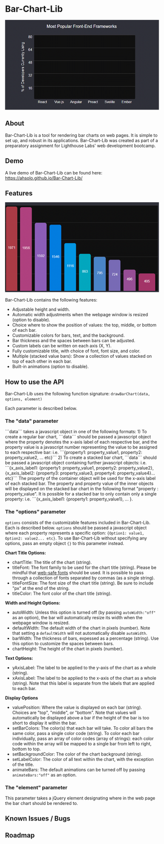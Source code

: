 # Bar-Chart-Lib

![Bar-Chart-Lib in Action](demo/preview.gif)

<h2> About </h2>

Bar-Chart-Lib is a tool for rendering bar charts on web pages. It is simple to set up, and robust in its applications. Bar-Chart-Lib was created as part of a preparatory assignment for Lighthouse Labs' web development bootcamp.

<h2> Demo </h2>

A live demo of Bar-Chart-Lib can be found here: https://ahsolo.github.io/Bar-Chart-Lib/

<h2> Features </h2>

![Automatic Width Adjustments](demo/auto-width.gif)

Bar-Chart-Lib contains the following features:
- Adjustable height and width.
- Automatic width adjustments when the webpage window is resized (option to disable).
- Choice where to show the position of values: the top, middle, or bottom of each bar.
- Customizable colors for bars, text, and the background.
- Bar thickness and the spaces between bars can be adjusted.
- Custom labels can be written on each axis (X, Y).
- Fully customizable title, with choice of font, font size, and color.
- Multiple (stacked value bars): Show a collection of values stacked on top of each other in each bar.
- Built-in animations (option to disable).

<h2> How to use the API </h2>

Bar-Chart-Lib uses the following function signature: 
``` drawBarChart(data, options, element) ```

Each parameter is described below.

<h3> The "data" parameter </h3>
```data``` takes a javascript object in one of the following formats:
1) To create a regular bar chart, ```data``` should be passed a javascript object where the property denotes the x-axis label of each respective bar, and the property value is a javascript number representing the value to be assigned to each respective bar: i.e. ```{property1: property_value1, property2: property_value2, ... etc}```
2) To create a stacked bar chart, ```data``` should be passed a javascript object containing further javascript objects: i.e. ```{x_axis_label1: {property1: property_value1,  property2: property_value2}, {x_axis_label2: {property3: property_value3,  property4: property_value4}... etc}``` The property of the container object will be used for the x-axis label of each stacked bar. The property and property value of the inner objects will be displayed on the stacked bar chart in the following format "property : property_value". It is possible for a stacked bar to only contain only a single property: i.e. ```{x_axis_label1: {property1: property_value1}, ... }.

<h3> The "options" parameter </h3>

```options``` consists of the customizable features included in Bar-Chart-Lib. Each is described below. ```options``` should be passed a javascript object where each property represents a specific option: ```{Option1: value1, Option2: value2... etc}```. To use Bar-Chart-Lib without specifying any options, pass an empty object ```{}``` to this parameter instead.

**Chart Title Options:**
- chartTitle: The title of the chart (string).
- titleFont: The font family to be used for the chart title (string). Please be mindful that [web-safe fonts](https://www.w3schools.com/cssref/css_websafe_fonts.asp) should be used. It is possible to pass through a collection of fonts separated by commas (as a single string).
- titleFontSize: The font size of the chart title (string). Be sure to include "px" at the end of the string.
- titleColor: The font color of the chart title (string).

**Width and Height Options:**
- autoWidth: Unless this option is turned off (by passing ```autoWidth:"off"``` as an option), the bar will automatically resize its width when the webpage window is resized.
- defaultWidth: The default width of the chart in pixels (number). Note that setting a ```defaultWidth``` will not automatically disable ```autoWidth```.
- barWidth: The thickness of bars, expessed as a percentage (string). Use this option to customize the spaces between bars.
- chartHeight: The height of the chart in pixels (number).

**Text Options:**
- yAxisLabel: The label to be applied to the y-axis of the chart as a whole (string).
- xAxisLabel: The label to be applied to the x-axis of the chart as a whole (string). Note that this label is separate from the labels that are applied to each bar. 

**Display Options**
- valuePosition: Where the value is displayed on each bar (string). Choices are "top", "middle", or "bottom". Note that values will automatically be displayed above a bar if the height of the bar is too short to display it within the bar.
- setBarColors: The color(s) that each bar will take. To color all bars the same color, pass a single color code (string). To color each bar individually, pass an array of color codes (array of strings): each color code within the array will be mapped to a single bar from left to right, bottom to top.
- setBackgroundColor: The color of the chart background (string).
- setLabelColor: The color of all text within the chart, with the exception of the title.
- animateBars: The default animations can be turned off by passing ```animateBars:"off"``` as an option.

<h3> The "element" parameter </h3>
This parameter takes a jQuery element designating where in the web page the bar chart should be rendered to.

<h2> Known Issues / Bugs </h2>

<h2> Roadmap </h2>
